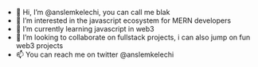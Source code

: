 - 👋 Hi, I’m @anslemkelechi, you can call me blak
- 👀 I’m interested in the javascript ecosystem for MERN developers
- 🌱 I’m currently learning javascript in web3
- 💞️ I’m looking to collaborate on fullstack projects, i can also jump on fun web3 projects
- 📫 You can reach me on twitter @anslemkelechi

<!---
anslemkelechi/anslemkelechi is a ✨ special ✨ repository because its `README.md` (this file) appears on your GitHub profile.
You can click the Preview link to take a look at your changes.
--->
